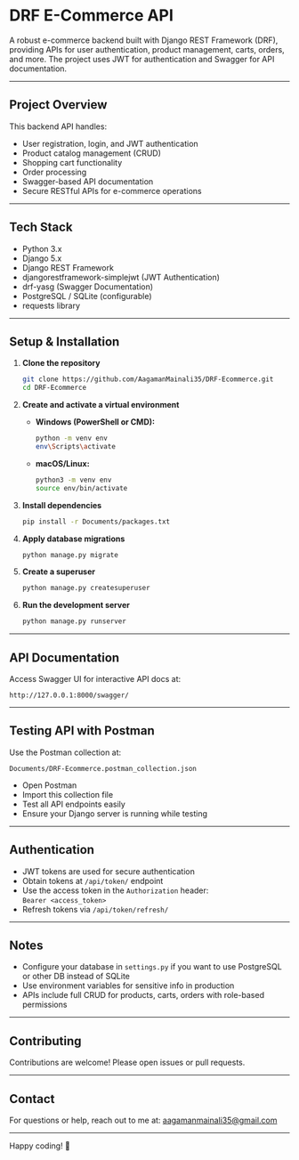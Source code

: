 # DRF E-Commerce API

A robust e-commerce backend built with Django REST Framework (DRF), providing APIs for user authentication, product management, carts, orders, and more. The project uses JWT for authentication and Swagger for API documentation.

---

## Project Overview

This backend API handles:

- User registration, login, and JWT authentication  
- Product catalog management (CRUD)  
- Shopping cart functionality  
- Order processing  
- Swagger-based API documentation  
- Secure RESTful APIs for e-commerce operations

---

## Tech Stack

- Python 3.x  
- Django 5.x  
- Django REST Framework  
- djangorestframework-simplejwt (JWT Authentication)  
- drf-yasg (Swagger Documentation)  
- PostgreSQL / SQLite (configurable)  
- requests library

---

## Setup & Installation

1. **Clone the repository**

   ```bash
   git clone https://github.com/AagamanMainali35/DRF-Ecommerce.git
   cd DRF-Ecommerce
   ```

2. **Create and activate a virtual environment**

   - **Windows (PowerShell or CMD):**

     ```bash
     python -m venv env
     env\Scripts\activate
     ```

   - **macOS/Linux:**

     ```bash
     python3 -m venv env
     source env/bin/activate
     ```

3. **Install dependencies**

   ```bash
   pip install -r Documents/packages.txt
   ```

4. **Apply database migrations**

   ```bash
   python manage.py migrate
   ```

5. **Create a superuser**

   ```bash
   python manage.py createsuperuser
   ```

6. **Run the development server**

   ```bash
   python manage.py runserver
   ```

---

## API Documentation

Access Swagger UI for interactive API docs at:

```
http://127.0.0.1:8000/swagger/
```

---

## Testing API with Postman

Use the Postman collection at:

```
Documents/DRF-Ecommerce.postman_collection.json
```

- Open Postman  
- Import this collection file  
- Test all API endpoints easily  
- Ensure your Django server is running while testing

---

## Authentication

- JWT tokens are used for secure authentication  
- Obtain tokens at `/api/token/` endpoint  
- Use the access token in the `Authorization` header:  
  `Bearer <access_token>`  
- Refresh tokens via `/api/token/refresh/`

---

## Notes

- Configure your database in `settings.py` if you want to use PostgreSQL or other DB instead of SQLite  
- Use environment variables for sensitive info in production  
- APIs include full CRUD for products, carts, orders with role-based permissions

---

## Contributing

Contributions are welcome! Please open issues or pull requests.

---

## Contact

For questions or help, reach out to me  at: aagamanmainali35@gmail.com

---

Happy coding! 🚀
